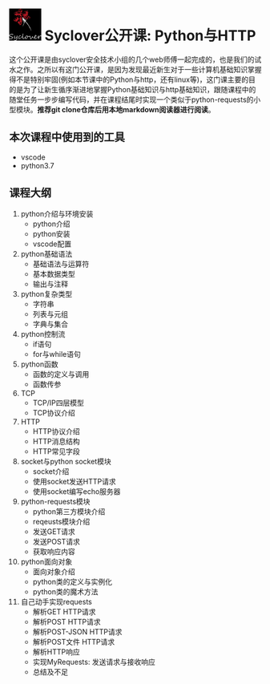 # <img src="/assets/syclover.jpg" height="64" width="64" /> Syclover公开课: Python与HTTP


这个公开课是由syclover安全技术小组的几个web师傅一起完成的，也是我们的试水之作。之所以有这门公开课，是因为发现最近新生对于一些计算机基础知识掌握得不是特别牢固(例如本节课中的Python与http，还有linux等)，这门课主要的目的是为了让新生循序渐进地掌握Python基础知识与http基础知识，跟随课程中的随堂任务一步步编写代码，并在课程结尾时实现一个类似于python-requests的小型模块。**推荐git clone仓库后用本地markdown阅读器进行阅读**。

## 本次课程中使用到的工具

- vscode
- python3.7



## 课程大纲

1. python介绍与环境安装
    - python介绍
    - python安装
    - vscode配置
2. python基础语法
    - 基础语法与运算符
    - 基本数据类型
    - 输出与注释
3. python复杂类型
    - 字符串
    - 列表与元组
    - 字典与集合
4. python控制流
    - if语句
    - for与while语句
5. python函数
    - 函数的定义与调用
    - 函数传参
6. TCP
    - TCP/IP四层模型
    - TCP协议介绍
7. HTTP
    - HTTP协议介绍
    - HTTP消息结构
    - HTTP常见字段
8. socket与python socket模块
    - socket介绍
    - 使用socket发送HTTP请求
    - 使用socket编写echo服务器
9. python-requests模块
    - python第三方模块介绍
    - reqeusts模块介绍
    - 发送GET请求
    - 发送POST请求
    - 获取响应内容
10. python面向对象
    - 面向对象介绍
    - python类的定义与实例化
    - python类的魔术方法
11. 自己动手实现requests
    - 解析GET HTTP请求
    - 解析POST HTTP请求
    - 解析POST-JSON HTTP请求
    - 解析POST文件 HTTP请求
    - 解析HTTP响应
    - 实现MyRequests: 发送请求与接收响应
    - 总结及不足